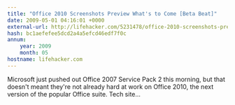 ```yaml
---
title: "Office 2010 Screenshots Preview What's to Come [Beta Beat]"
date: 2009-05-01 04:16:01 +0000
external-url: http://lifehacker.com/5231478/office-2010-screenshots-preview-whats-to-come
hash: bc1aefefee5dcd2a4a5efcd46edf7f0c
annum:
    year: 2009
    month: 05
hostname: lifehacker.com
---
```


Microsoft just pushed out Office 2007 Service Pack 2 this morning, but that doesn't meant they're not already hard at work on Office 2010, the next version of the popular Office suite. 
Tech site...
